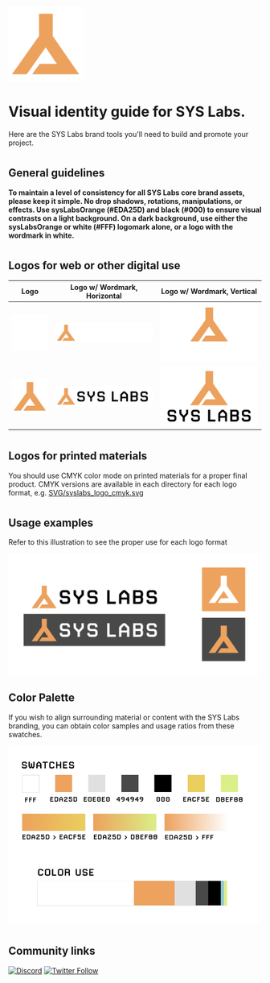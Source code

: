 <p align="left">
  <img src="SVG/syslabs_logo.svg" alt="Logo" width="150px" height="150px">
</p>


# Visual identity guide for **SYS Labs**.
Here are the SYS Labs brand tools you'll need to build and promote your project.

# 

## General guidelines

**To maintain a level of consistency for all SYS Labs core brand assets, please keep it simple.  No drop shadows, rotations, manipulations, or effects. Use sysLabsOrange (#EDA25D) and black (#000) to ensure visual contrasts on a light background. On a dark background, use either the sysLabsOrange or white (#FFF) logomark alone, or a logo with the wordmark in white.**

#

## Logos for web or other digital use


|  Logo             |   Logo w/ Wordmark, Horizontal                                           |  Logo w/ Wordmark, Vertical
| ----------------- | ------------------------------------------------------------------ | -----------------------------------------------------------------
|  [![LogoWhite](SVG/syslabs_logo_white.svg)](SVG/syslabs_logo_white.svg)  | [![WordmarkedWhiteHorizontal](SVG/syslabs_horizontal_white.svg)](SVG/syslabs_horizontal_white.svg) | [![WordmarkedWhiteVertical](SVG/syslabs_vertical_white.svg)](SVG/syslabs_vertical_white.svg)
|  [![LogoOrange](SVG/syslabs_logo.svg)](SVG/syslabs_logo.svg)  | [![WordmarkedOrangeHorizontal](SVG/syslabs_horizontal.svg)](SVG/syslabs_horizontal.svg) | [![WordmarkedOrangeVertical](SVG/syslabs_vertical.svg)](SVG/syslabs_vertical.svg)

#

## Logos for printed materials

You should use CMYK color mode on printed materials for a proper final product. CMYK versions are available in each directory for each logo format, e.g. [SVG/syslabs_logo_cmyk.svg](SVG/syslabs_logo_cmyk.svg)  

#

## Usage examples

Refer to this illustration to see the proper use for each logo format

<p align="left">
  <img src="syslabs_logoUsage.png" alt="Color palette" width="500px">
</p>

## Color Palette

If you wish to align surrounding material or content with the SYS Labs branding, you can obtain color samples and usage ratios from these swatches.

<p align="left">
  <img src="syslabs_colorPalette.png" alt="Color palette" width="500px">
</p>

#

## Community links
[![Discord](https://img.shields.io/discord/1087373765014454322)](https://discord.gg/rollux)
[![Twitter Follow](https://img.shields.io/twitter/follow/SYSLabsOfficial?style=social)](https://twitter.com/SYSLabsOfficial)
